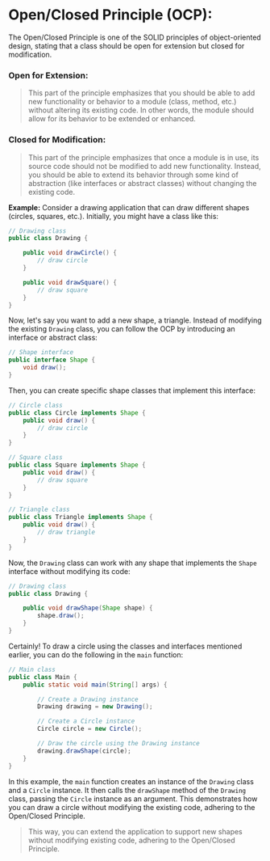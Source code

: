 # Open/Closed Principle (OCP):

The Open/Closed Principle is one of the SOLID principles of object-oriented design, stating that a class should be open for extension but closed for modification.

### Open for Extension:
> This part of the principle emphasizes that you should be able to add new functionality or behavior to a module (class, method, etc.) without altering its existing code. In other words, the module should allow for its behavior to be extended or enhanced.

### Closed for Modification:
> This part of the principle emphasizes that once a module is in use, its source code should not be modified to add new functionality. Instead, you should be able to extend its behavior through some kind of abstraction (like interfaces or abstract classes) without changing the existing code.


**Example:**
Consider a drawing application that can draw different shapes (circles, squares, etc.). Initially, you might have a class like this:

```java
// Drawing class
public class Drawing {

    public void drawCircle() {
        // draw circle
    }

    public void drawSquare() {
        // draw square
    }
}
```

Now, let's say you want to add a new shape, a triangle. Instead of modifying the existing `Drawing` class, you can follow the OCP by introducing an interface or abstract class:

```java
// Shape interface
public interface Shape {
    void draw();
}
```

Then, you can create specific shape classes that implement this interface:

```java
// Circle class
public class Circle implements Shape {
    public void draw() {
        // draw circle
    }
}

// Square class
public class Square implements Shape {
    public void draw() {
        // draw square
    }
}

// Triangle class
public class Triangle implements Shape {
    public void draw() {
        // draw triangle
    }
}
```

Now, the `Drawing` class can work with any shape that implements the `Shape` interface without modifying its code:

```java
// Drawing class
public class Drawing {

    public void drawShape(Shape shape) {
        shape.draw();
    }
}
```

Certainly! To draw a circle using the classes and interfaces mentioned earlier, you can do the following in the `main` function:

```java
// Main class
public class Main {
    public static void main(String[] args) {

        // Create a Drawing instance
        Drawing drawing = new Drawing();

        // Create a Circle instance
        Circle circle = new Circle();

        // Draw the circle using the Drawing instance
        drawing.drawShape(circle);
    }
}
```

In this example, the `main` function creates an instance of the `Drawing` class and a `Circle` instance. It then calls the `drawShape` method of the `Drawing` class, passing the `Circle` instance as an argument. This demonstrates how you can draw a circle without modifying the existing code, adhering to the Open/Closed Principle.

> This way, you can extend the application to support new shapes without modifying existing code, adhering to the Open/Closed Principle.